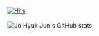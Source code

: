 [![Hits](https://hits.seeyoufarm.com/api/count/incr/badge.svg?url=https%3A%2F%2Fgithub.com%2FJoHyukJun%2Fhit-counter&count_bg=%2379C83D&title_bg=%23555555&icon=&icon_color=%23E7E7E7&title=hits&edge_flat=false)](https://unluckystrike.com)
<br>
<br>
![Jo Hyuk Jun's GitHub stats](https://github-readme-stats.vercel.app/api?username=JoHyukJun&show_icons=true&theme=shades-of-purple)
